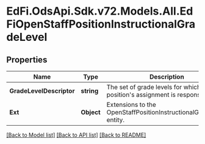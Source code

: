 # EdFi.OdsApi.Sdk.v72.Models.All.EdFiOpenStaffPositionInstructionalGradeLevel

## Properties

Name | Type | Description | Notes
------------ | ------------- | ------------- | -------------
**GradeLevelDescriptor** | **string** | The set of grade levels for which the position&#39;s assignment is responsible. | 
**Ext** | **Object** | Extensions to the OpenStaffPositionInstructionalGradeLevel entity. | [optional] 

[[Back to Model list]](../README.md#documentation-for-models) [[Back to API list]](../README.md#documentation-for-api-endpoints) [[Back to README]](../README.md)

